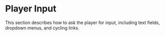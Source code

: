 <div class="intro input">
    <h1>Player Input</h1>
</div>

This section describes how to ask the player for input, including text fields, dropdown menus, and cycling links.